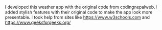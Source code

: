 I developed this weather app with the original code from codingnepalweb. 
I added stylish features with their original code to make the app look more presentable. 
I took help from sites like https://www.w3schools.com and https://www.geeksforgeeks.org/ 
